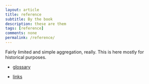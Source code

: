 ```yaml
---
layout: article
title: reference
subtitle: By the book
description: these are them
tags: [reference]
comments: none
permalink: /reference/
---
```


Fairly limited and simple aggregation, really. This is here mostly for historical purposes.

* [glossary](glossary)

* [links](links)